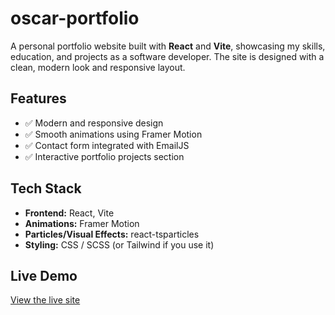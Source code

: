 # oscar-portfolio

A personal portfolio website built with **React** and **Vite**, showcasing my skills, education, and projects as a software developer. The site is designed with a clean, modern look and responsive layout.

## Features
- ✅ Modern and responsive design
- ✅ Smooth animations using Framer Motion
- ✅ Contact form integrated with EmailJS
- ✅ Interactive portfolio projects section

## Tech Stack
- **Frontend:** React, Vite
- **Animations:** Framer Motion
- **Particles/Visual Effects:** react-tsparticles
- **Styling:** CSS / SCSS (or Tailwind if you use it)

## Live Demo
[View the live site](https://oscarlj40.github.io/oscar-portfolio/)

